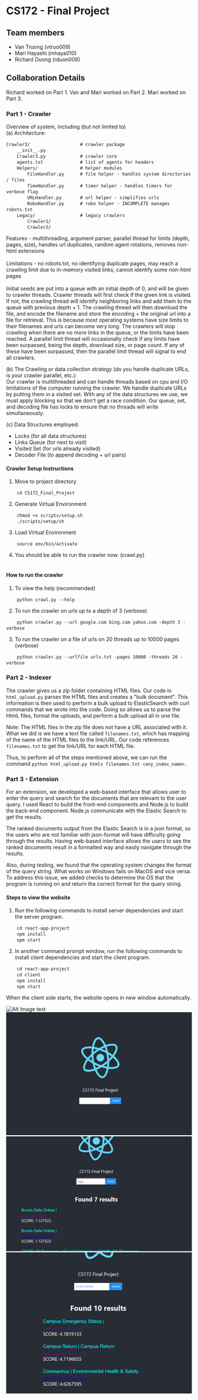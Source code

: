 # CS172 - Final Project

## Team members
- Van Truong (vtruo009)
- Mari Hayashi (mhaya010)
- Richard Duong (rduon008)

## Collaboration Details
Richard worked on Part 1.
Van and Mari worked on Part 2.
Mari worked on Part 3.

### Part 1 - Crawler
Overview of system, including (but not limited to)<br>
(a) Architecture:
```
Crawler3/                   # crawler package
    __init__.py
    Crawler3.py             # crawler core
    agents.txt              # list of agents for headers
    Helpers/                # helper modules
        FileHandler.py      # file helper - handles system directories / files
        TimeHandler.py      # timer helper - handles timers for verbose flag
        URLHandler.py       # url helper - simplifies urls
        RoboHandler.py      # robo helper - INCOMPLETE manages robots.txt
    Legacy/                 # legacy crawlers
        Crawler1/
        Crawler2/
```

Features - multithreading, argument parser, parallel thread for limits (depth, pages, size), handles url duplicates, random agent rotations, removes non-html extensions<br><br>
Limitations - no robots.txt, no identifying duplicate pages, may reach a crawling limit due to in-memory visited links, cannot identify some non-html pages<br><br>
Initial seeds are put into a queue with an initial depth of 0, and will be given to crawler threads. Crawler threads will first check if the given link is visited. If not, the crawling thread will identify neighboring links and add them to the queue with previous depth + 1. The crawling thread will then download the file, and encode the filename and store the encoding + the original url into a file for retrieval. This is because most operating systems have size limits to their filenames and urls can become very long. The crawlers will stop crawling when there are no more links in the queue, or the limits have been reached. A parallel limit thread will occasionally check if any limits have been surpassed, being the depth, download size, or page count. If any of these have been surpassed, then the parallel limit thread will signal to end all crawlers.<br>

(b) The Crawling or data collection strategy (do you handle duplicate URLs, is your crawler parallel, etc.):<br>
Our crawler is multithreaded and can handle threads based on cpu and I/O limitations of the computer running the crawler. We handle duplicate URLs by putting them in a visited set. With any of the data structures we use, we must apply blocking so that we don't get a race condition. Our queue, set, and decoding file has locks to ensure that no threads will write simultaneously.

(c) Data Structures employed:
- Locks (for all data structures)
- Links Queue (for next to visit)
- Visited Set (for urls already visited)
- Decoder File (to append decoding + url pairs)

#### Crawler Setup Instructions

1. Move to project directory
```
    cd CS172_Final_Project
```

2. Generate Virtual Environment
```
    chmod +x scripts/setup.sh
    ./scripts/setup/sh
```

3. Load Virtual Environment
```
    source env/bin/activate
```

4. You should be able to run the crawler now. (crawl.py)
<br><br>



#### How to run the crawler

1. To view the help (recommended)
```
    python crawl.py --help
```

2. To run the crawler on urls up to a depth of 3 (verbose)
```
    python crawler.py --url google.com bing.com yahoo.com -depth 3 -verbose
```

3. To run the crawler on a file of urls on 20 threads up to 10000 pages (verbose)
```
    python crawler.py --urlfile urls.txt -pages 10000 -threads 20 -verbose
```




### Part 2 - Indexer
The crawler gives us a zip folder containing HTML files. Our code in ```html_upload.py``` parses the HTML files and creates a "bulk document". This information is then used to perform a bulk upload to ElasticSearch with curl commands that we wrote into the code. Doing so allows us to parse the HtmL files, format the uploads, and perform a bulk upload all in one file.

Note: The HTML files in the zip file does not have a URL associated with it. What we did is we have a text file called ```filenames.txt```, which has mapping of the name of the HTML files to the link/URL. Our code references ```filenames.txt``` to get the link/URL for each HTML file.

Thus, to perform all of the steps mentioned above, we can run the command ```python html_upload.py htmls filenames.txt <any_index_name>```.

### Part 3 - Extension
For an extension, we developed a web-based interface that allows user to enter the query and search for the documents that are relevant to the user query. I used React  to build the front-end components and Node.js to build the back-end component. Node.js communicate with the Elastic Search to get the results.

The ranked documents output from the Elastic Search is in a json format, so the users who are not familiar with json-format will have difficulty going through the results. Having web-based interface allows the users to see the ranked documents result in a formatted way and easily navigate through the results.

Also, during testing, we found that the operating system changes the format of the query string. What works on Windows fails on MacOS and vice versa. To address this issue, we added checks to determine the OS that the program is running on and return the correct format for the query string.

#### Steps to view  the website

1. Run the following commands to install server dependencies and start the server program.
```
    cd react-app-project
    npm install
    npm start
```

2. In another command prompt window, run the following commands to install client dependencies and start the client program.

```
    cd react-app-project
    cd client
    npm install
    npm start
```
When the client side starts, the website opens in new window automatically.

![Alt Image text](/images/1.gif)
![Alt Image text](/images/1.png?raw=true)
![Alt Image text](/images/2.png?raw=true)
![Alt Image text](/images/3.png?raw=true)
